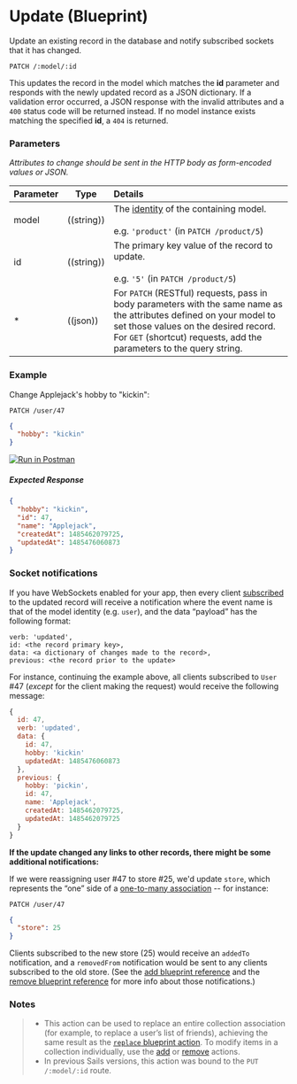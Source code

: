 # Update (Blueprint)

Update an existing record in the database and notify subscribed sockets that it has changed.

```usage
PATCH /:model/:id
```

This updates the record in the model which matches the **id** parameter and responds with the newly updated record as a JSON dictionary.  If a validation error occurred, a JSON response with the invalid attributes and a `400` status code will be returned instead.  If no model instance exists matching the specified **id**, a `404` is returned.


### Parameters

_Attributes to change should be sent in the HTTP body as form-encoded values or JSON._

 Parameter                          | Type                                                    | Details
 ---------------------------------- | ------------------------------------------------------- |:---------------------------------
 model                              | ((string))                                              | The [identity](https://sailsjs.com/documentation/concepts/models-and-orm/model-settings#?identity) of the containing model.<br/><br/>e.g. `'product'` (in `PATCH /product/5`)
 id                                 | ((string))                                              | The primary key value of the record to update.<br/><br/>e.g. `'5'` (in `PATCH /product/5`)
 *                                 | ((json))                                                 | For `PATCH` (RESTful) requests, pass in body parameters with the same name as the attributes defined on your model to set those values on the desired record. For `GET` (shortcut) requests, add the parameters to the query string.

### Example

Change Applejack's hobby to "kickin":

`PATCH /user/47`

```json
{
  "hobby": "kickin"
}
```

[![Run in Postman](https://s3.amazonaws.com/postman-static/run-button.png)](https://www.getpostman.com/run-collection/96217d0d747e536e49a4)

##### Expected Response
```json
{
  "hobby": "kickin",
  "id": 47,
  "name": "Applejack",
  "createdAt": 1485462079725,
  "updatedAt": 1485476060873
}
```

### Socket notifications

If you have WebSockets enabled for your app, then every client [subscribed](https://sailsjs.com/documentation/reference/web-sockets/resourceful-pub-sub) to the updated record will receive a notification where the event name is that of the model identity (e.g. `user`), and the data &ldquo;payload&rdquo; has the following format:

```
verb: 'updated',
id: <the record primary key>,
data: <a dictionary of changes made to the record>,
previous: <the record prior to the update>
```

For instance, continuing the example above, all clients subscribed to `User` #47 (_except_ for the client making the request) would receive the following message:

```js
{
  id: 47,
  verb: 'updated',
  data: {
    id: 47,
    hobby: 'kickin'
    updatedAt: 1485476060873
  },
  previous: {
    hobby: 'pickin',
    id: 47,
    name: 'Applejack',
    createdAt: 1485462079725,
    updatedAt: 1485462079725
  }
}
```

**If the update changed any links to other records, there might be some additional notifications:**




If we were reassigning user #47 to store #25, we'd update `store`, which represents the &ldquo;one&rdquo; side of a [one-to-many association](https://sailsjs.com/documentation/concepts/models-and-orm/associations/one-to-many) -- for instance:

`PATCH /user/47`

```json
{
  "store": 25
}
```

Clients subscribed to the new store (25) would receive an `addedTo` notification, and a `removedFrom` notification would be sent to any clients subscribed to the old store. (See the [add blueprint reference](https://sailsjs.com/documentation/reference/blueprint-api/add-to) and the [remove blueprint reference](https://sailsjs.com/documentation/reference/blueprint-api/remove-from) for more info about those notifications.)



### Notes

> + This action can be used to replace an entire collection association (for example, to replace a user&rsquo;s list of friends), achieving the same result as the [`replace` blueprint action](https://sailsjs.com/documentation/reference/blueprint-api/replace).  To modify items in a collection individually, use the [add](https://sailsjs.com/documentation/reference/blueprint-api/add-to) or [remove](https://sailsjs.com/documentation/reference/blueprint-api/remove-from) actions.
> + In previous Sails versions, this action was bound to the `PUT /:model/:id` route.


<docmeta name="displayName" value="update">
<docmeta name="pageType" value="endpoint">

